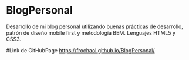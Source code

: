 # BlogPersonal
Desarrollo de mi blog personal utilizando buenas prácticas de desarrollo, patrón de diseño mobile first y metodología BEM. Lenguajes HTML5 y CSS3.

#Link de GitHubPage
https://frochaol.github.io/BlogPersonal/
